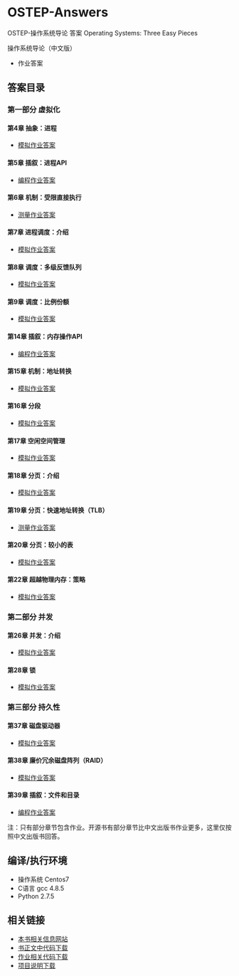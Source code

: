 # OSTEP-Answers
OSTEP-操作系统导论 答案 Operating Systems: Three Easy Pieces

操作系统导论（中文版）
* 作业答案

## 答案目录

### 第一部分 虚拟化
#### 第4章 抽象：进程
* [模拟作业答案](Chapter-4/Chapter-4-Homework-Answers.md)
#### 第5章 插叙：进程API
* [编程作业答案](Chapter-5/Chapter-5-Homework-Answers.md)
#### 第6章 机制：受限直接执行
* [测量作业答案](Chapter-6/Chapter-6-Homework-Answers.md)
#### 第7章 进程调度：介绍
* [模拟作业答案](Chapter-7/Chapter-7-Homework-Answers.md)
#### 第8章 调度：多级反馈队列
* [模拟作业答案](Chapter-8/Chapter-8-Homework-Answers.md)
#### 第9章 调度：比例份额
* [模拟作业答案](Chapter-9/Chapter-9-Homework-Answers.md)
#### 第14章 插叙：内存操作API
* [编程作业答案](Chapter-14/Chapter-14-Homework-Answers.md)
#### 第15章 机制：地址转换
* [模拟作业答案](Chapter-15/Chapter-15-Homework-Answers.md)
#### 第16章 分段
* [模拟作业答案](Chapter-16/Chapter-16-Homework-Answers.md)
#### 第17章 空闲空间管理
* [模拟作业答案](Chapter-17/Chapter-17-Homework-Answers.md)
#### 第18章 分页：介绍
* [模拟作业答案](Chapter-18/Chapter-18-Homework-Answers.md)
#### 第19章 分页：快速地址转换（TLB）
* [测量作业答案](Chapter-19/Chapter-19-Homework-Answers.md)
#### 第20章 分页：较小的表
* [模拟作业答案](Chapter-20/Chapter-20-Homework-Answers.md)
#### 第22章 超越物理内存：策略
* [模拟作业答案](Chapter-22/Chapter-22-Homework-Answers.md)
### 第二部分 并发
#### 第26章 并发：介绍
* [模拟作业答案](Chapter-26/Chapter-26-Homework-Answers.md)
#### 第28章 锁
* [模拟作业答案](Chapter-28/Chapter-28-Homework-Answers.md)
### 第三部分 持久性
#### 第37章 磁盘驱动器
* [模拟作业答案](Chapter-37/Chapter-37-Homework-Answers.md)
#### 第38章 廉价冗余磁盘阵列（RAID）
* [模拟作业答案](Chapter-38/Chapter-38-Homework-Answers.md)
#### 第39章 插叙：文件和目录
* [编程作业答案](Chapter-39/Chapter-39-Homework-Answers.md)


注：只有部分章节包含作业。开源书有部分章节比中文出版书作业更多，这里仅按照中文出版书回答。

## 编译/执行环境
* 操作系统 Centos7
* C语言 gcc 4.8.5
* Python 2.7.5

## 相关链接
* [本书相关信息网站](http://pages.cs.wisc.edu/~remzi/OSTEP/)  
* [书正文中代码下载](https://github.com/remzi-arpacidusseau/ostep-code)  
* [作业相关代码下载](https://github.com/remzi-arpacidusseau/ostep-homework)  
* [项目说明下载](https://github.com/remzi-arpacidusseau/ostep-projects)  
